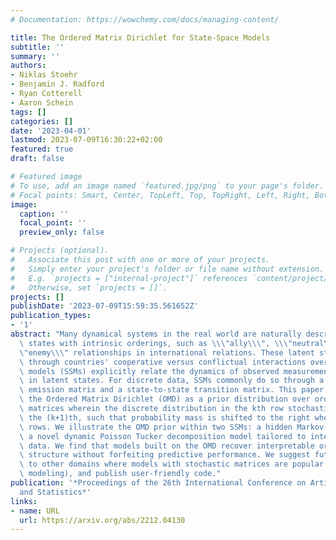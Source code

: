 ```yaml
---
# Documentation: https://wowchemy.com/docs/managing-content/

title: The Ordered Matrix Dirichlet for State-Space Models
subtitle: ''
summary: ''
authors:
- Niklas Stoehr
- Benjamin J. Radford
- Ryan Cotterell
- Aaron Schein
tags: []
categories: []
date: '2023-04-01'
lastmod: 2023-07-09T16:30:22+02:00
featured: true
draft: false

# Featured image
# To use, add an image named `featured.jpg/png` to your page's folder.
# Focal points: Smart, Center, TopLeft, Top, TopRight, Left, Right, BottomLeft, Bottom, BottomRight.
image:
  caption: ''
  focal_point: ''
  preview_only: false

# Projects (optional).
#   Associate this post with one or more of your projects.
#   Simply enter your project's folder or file name without extension.
#   E.g. `projects = ["internal-project"]` references `content/project/deep-learning/index.md`.
#   Otherwise, set `projects = []`.
projects: []
publishDate: '2023-07-09T15:59:35.561652Z'
publication_types:
- '1'
abstract: "Many dynamical systems in the real world are naturally described by latent\
  \ states with intrinsic orderings, such as \\\"ally\\\", \\\"neutral\\\", and \\\
  \"enemy\\\" relationships in international relations. These latent states manifest\
  \ through countries' cooperative versus conflictual interactions over time. State-space\
  \ models (SSMs) explicitly relate the dynamics of observed measurements to transitions\
  \ in latent states. For discrete data, SSMs commonly do so through a state-to-action\
  \ emission matrix and a state-to-state transition matrix. This paper introduces\
  \ the Ordered Matrix Dirichlet (OMD) as a prior distribution over ordered stochastic\
  \ matrices wherein the discrete distribution in the kth row stochastically dominates\
  \ the (k+1)th, such that probability mass is shifted to the right when moving down\
  \ rows. We illustrate the OMD prior within two SSMs: a hidden Markov model, and\
  \ a novel dynamic Poisson Tucker decomposition model tailored to international relations\
  \ data. We find that models built on the OMD recover interpretable ordered latent\
  \ structure without forfeiting predictive performance. We suggest future applications\
  \ to other domains where models with stochastic matrices are popular (e.g., topic\
  \ modeling), and publish user-friendly code."
publication: '*Proceedings of the 26th International Conference on Artificial Intelligence
  and Statistics*'
links:
- name: URL
  url: https://arxiv.org/abs/2212.04130
---
```

